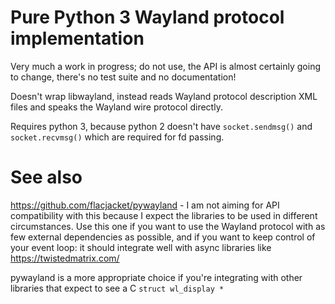 Pure Python 3 Wayland protocol implementation
=============================================

Very much a work in progress; do not use, the API is almost certainly
going to change, there's no test suite and no documentation!

Doesn't wrap libwayland, instead reads Wayland protocol description
XML files and speaks the Wayland wire protocol directly.

Requires python 3, because python 2 doesn't have
```socket.sendmsg()``` and ```socket.recvmsg()``` which are required
for fd passing.

See also
========

https://github.com/flacjacket/pywayland - I am not aiming for API
compatibility with this because I expect the libraries to be used in
different circumstances.  Use this one if you want to use the Wayland
protocol with as few external dependencies as possible, and if you
want to keep control of your event loop: it should integrate well with
async libraries like https://twistedmatrix.com/

pywayland is a more appropriate choice if you're integrating with
other libraries that expect to see a C ```struct wl_display *```
